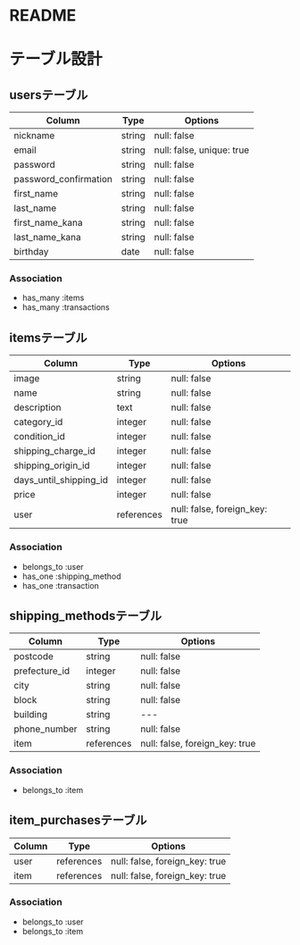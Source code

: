 # README
# テーブル設計

## usersテーブル

| Column | Type | Options |
|  ---  |  ---  |  ---  |
| nickname | string | null: false |
| email | string | null: false, unique: true |
| password | string | null: false | 
| password_confirmation | string | null: false | 
| first_name | string | null: false |
| last_name | string | null: false |
| first_name_kana | string | null: false |
| last_name_kana | string | null: false |
| birthday | date | null: false |

### Association
- has_many :items
- has_many :transactions

## itemsテーブル

| Column | Type | Options |
|  ---  |  ---  |  ---  |
| image | string | null: false |
| name | string | null: false |
| description | text | null: false |
| category_id | integer | null: false |
| condition_id | integer | null: false |
| shipping_charge_id | integer | null: false |
| shipping_origin_id | integer | null: false |
| days_until_shipping_id | integer | null: false |
| price | integer | null: false |
| user | references | null: false, foreign_key: true|

### Association
- belongs_to :user
- has_one :shipping_method
- has_one :transaction

## shipping_methodsテーブル

| Column | Type | Options |
|  ---  |  ---  |  ---  |
| postcode | string | null: false |
| prefecture_id | integer | null: false |
| city | string | null: false |
| block | string | null: false |
| building | string | --- |
| phone_number | string | null: false |
| item | references | null: false, foreign_key: true|

### Association
- belongs_to :item

## item_purchasesテーブル

| Column | Type | Options |
|  ---  |  ---  |  ---  |
| user | references | null: false, foreign_key: true|
| item | references | null: false, foreign_key: true|

### Association
- belongs_to :user
- belongs_to :item